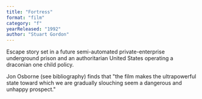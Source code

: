 ```yaml
---
title: "Fortress"
format: "film"
category: "f"
yearReleased: "1992"
author: "Stuart Gordon"
---
```

Escape story set in a future semi-automated  private-enterprise underground prison and an authoritarian United States  operating a draconian one child policy.

Jon Osborne (see bibliography) finds that  "the film makes the ultrapowerful state toward which we are gradually slouching  seem a dangerous and unhappy prospect."

